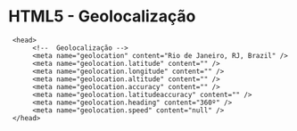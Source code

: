 # HTML5 - Geolocalização

     <head>
          <!--  Geolocalização -->
          <meta name="geolocation" content="Rio de Janeiro, RJ, Brazil" />
          <meta name="geolocation.latitude" content="" />
          <meta name="geolocation.longitude" content="" />
          <meta name="geolocation.altitude" content="" />
          <meta name="geolocation.accuracy" content="" />
          <meta name="geolocation.latitudeaccuracy" content="" />
          <meta name="geolocation.heading" content="360º" />
          <meta name="geolocation.speed" content="null" />
     </head>

